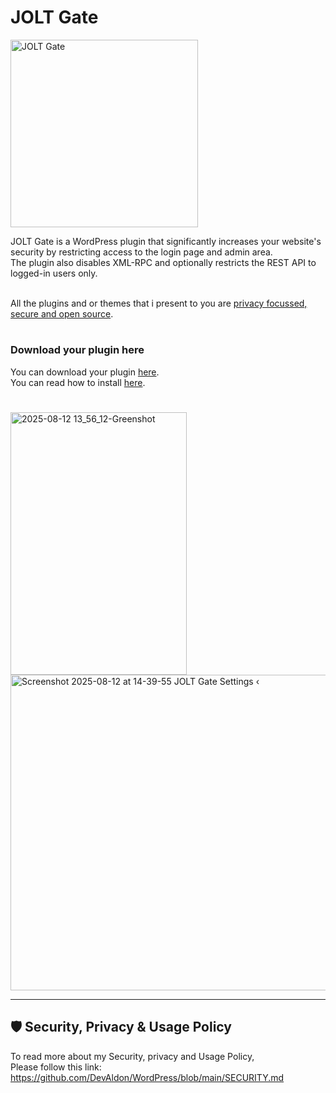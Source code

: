 <h1>JOLT Gate</h1>
<img src="https://github.com/user-attachments/assets/e042958f-3a9b-4202-b3af-102d59290330" alt="JOLT Gate" width="300" ><br>

JOLT Gate is a WordPress plugin that significantly increases your website's security by restricting access to the login page and admin area.<br>
The plugin also disables XML-RPC and optionally restricts the REST API to logged-in users only.<br><br>

All the plugins and or themes that i present to you are [privacy focussed, secure and open source](https://github.com/DevAldon/WordPress/blob/main/SECURITY.md).

#
### Download your plugin here
You can download your plugin [here](https://github.com/DevAldon/JOLT-Gate/archive/refs/heads/main.zip).<br>
You can read how to install [here](https://github.com/DevAldon/WordPress/wiki/How-to-install-the-plugins).

#

<img width="282" height="420" alt="2025-08-12 13_56_12-Greenshot" src="https://github.com/user-attachments/assets/bafe9df9-73b2-4b7a-804d-8696e736f129" />
<img width="1016" height="505" alt="Screenshot 2025-08-12 at 14-39-55 JOLT Gate Settings ‹ " src="https://github.com/user-attachments/assets/b501022e-930f-41bd-acbb-d5aa2469031c" />

---

## 🛡 Security, Privacy & Usage Policy

To read more about my Security, privacy and Usage Policy,<br>
Please follow this link: https://github.com/DevAldon/WordPress/blob/main/SECURITY.md
